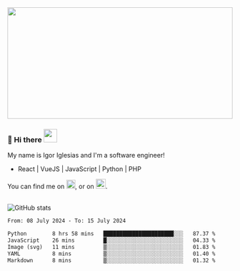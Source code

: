 <img src="https://c.tenor.com/KjVxfRrrncUAAAAd/matrix.gif" width="100%" height="250px">

### 🔭 Hi there <img src="https://raw.githubusercontent.com/MartinHeinz/MartinHeinz/master/wave.gif" width="30px">


My name is Igor Iglesias and I'm a software engineer!
<br>

<ul>
  <li> React | VueJS | JavaScript | Python | PHP </li>
</ul>
You can find me on <a href="https://twitter.com/IgorIglesias5"><img src="https://i.imgur.com/JLLlB5S.png" width="20px"></a>, or on <a href="https://www.linkedin.com/in/igor-iglesias-62478428/"><img src="https://i.imgur.com/PXyIkWx.png" width="22px"></a>.

<br>
<br>

![GitHub stats](https://github-readme-stats.vercel.app/api?username=igoiglesias&show_icons=true&count_private=true&theme=chartreuse-dark&hide_title=true)

<!--START_SECTION:waka-->

```txt
From: 08 July 2024 - To: 15 July 2024

Python        8 hrs 58 mins   ██████████████████████░░░   87.37 %
JavaScript    26 mins         █░░░░░░░░░░░░░░░░░░░░░░░░   04.33 %
Image (svg)   11 mins         ▒░░░░░░░░░░░░░░░░░░░░░░░░   01.83 %
YAML          8 mins          ▒░░░░░░░░░░░░░░░░░░░░░░░░   01.40 %
Markdown      8 mins          ▒░░░░░░░░░░░░░░░░░░░░░░░░   01.32 %
```

<!--END_SECTION:waka-->

